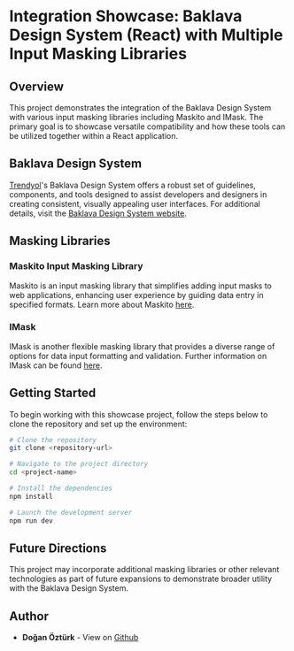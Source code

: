 # Integration Showcase: Baklava Design System (React) with Multiple Input Masking Libraries

## Overview

This project demonstrates the integration of the Baklava Design System with various input masking libraries including Maskito and IMask. The primary goal is to showcase versatile compatibility and how these tools can be utilized together within a React application.

## Baklava Design System

[Trendyol](https://github.com/Trendyol)'s Baklava Design System offers a robust set of guidelines, components, and tools designed to assist developers and designers in creating consistent, visually appealing user interfaces. For additional details, visit the [Baklava Design System website](https://baklava.design).

## Masking Libraries

### Maskito Input Masking Library
Maskito is an input masking library that simplifies adding input masks to web applications, enhancing user experience by guiding data entry in specified formats. Learn more about Maskito [here](https://maskito.dev/getting-started/what-is-maskito).

### IMask
IMask is another flexible masking library that provides a diverse range of options for data input formatting and validation. Further information on IMask can be found [here](https://imask.js.org/).

## Getting Started

To begin working with this showcase project, follow the steps below to clone the repository and set up the environment:

```bash
# Clone the repository
git clone <repository-url>

# Navigate to the project directory
cd <project-name>

# Install the dependencies
npm install

# Launch the development server
npm run dev
```

## Future Directions

This project may incorporate additional masking libraries or other relevant technologies as part of future expansions to demonstrate broader utility with the Baklava Design System.

## Author

-  **Doğan Öztürk** - View on [Github](https://github.com/doganozturk)
